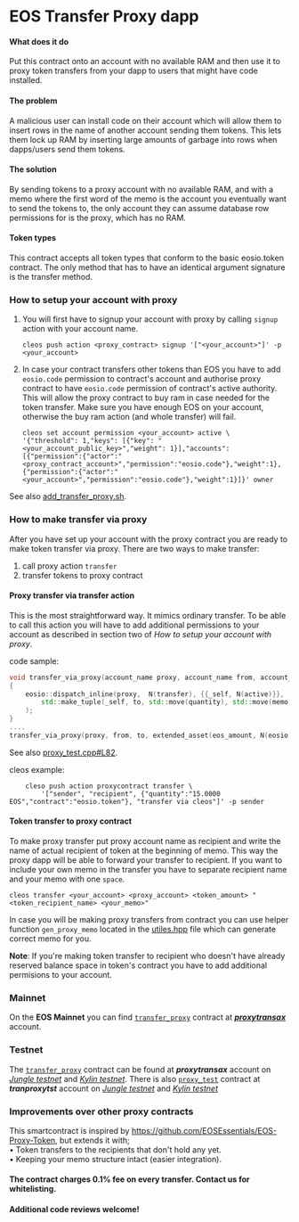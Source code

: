 # EOS Transfer Proxy dapp

#### What does it do
Put this contract onto an account with no available RAM and then use it to proxy token transfers from your dapp to users that might have code installed.

#### The problem
A malicious user can install code on their account which will allow them to insert rows in the name of another account sending them tokens. This lets them lock up RAM by inserting large amounts of garbage into rows when dapps/users send them tokens.

#### The solution
By sending tokens to a proxy account with no available RAM, and with a memo where the first word of the memo is the account you eventually want to send the tokens to, the only account they can assume database row permissions for is the proxy, which has no RAM.

#### Token types
This contract accepts all token types that conform to the basic eosio.token contract. The only method that has to have an identical argument signature is the transfer method.

### How to setup your account with proxy
1. You will first have to signup your account with proxy by calling `signup` action with your account name.

    `cleos push action <proxy_contract> signup '["<your_account>"]' -p <your_account>`
  
2. In case your contract transfers other tokens than EOS you have to add `eosio.code` permission to contract's account and authorise proxy contract to have `eosio.code` permission of contract's active authority. This will allow the proxy contract to buy ram in case needed for the token transfer. Make sure you have enough EOS on your account, otherwise the buy ram action (and whole transfer) will fail.

    ```
    cleos set account permission <your_account> active \
    '{"threshold": 1,"keys": [{"key": "<your_account_public_key>","weight": 1}],"accounts": [{"permission":{"actor":"<proxy_contract_account>","permission":"eosio.code"},"weight":1},{"permission":{"actor":"<your_account>","permission":"eosio.code"},"weight":1}]}' owner
    ```
See also [add_transfer_proxy.sh](scripts/add_transfer_proxy.sh).  
### How to make transfer via proxy
After you have set up your account with the proxy contract you are ready to make token transfer via proxy.
There are two ways to make transfer:

1. call proxy action `transfer`
2. transfer tokens to proxy contract

#### Proxy transfer via transfer action
This is the most straightforward way. It mimics ordinary transfer. To be able to call this action you will have to add additional permissions to your account as described in section two of *How to setup your account with proxy*.

code sample:
```C++
void transfer_via_proxy(account_name proxy, account_name from, account_name to, eosio::extended_asset quantity, std::string memo)
{
    eosio::dispatch_inline(proxy,  N(transfer), {{_self, N(active)}}, 
        std::make_tuple(_self, to, std::move(quantity), std::move(memo))
    );
}
....
transfer_via_proxy(proxy, from, to, extended_asset(eos_amount, N(eosio.code)), "memo");
```
See also [proxy_test.cpp#L82](src/test/proxy_test.cpp#L82).


cleos example:  
```
    cleso push action proxycontract transfer \
        '["sender", "recipient", {"quantity":"15.0000 EOS","contract":"eosio.token"}, "transfer via cleos"]' -p sender
```

#### Token transfer to proxy contract
To make proxy transfer put proxy account name as recipient and write the name of actual recipient of token at the beginning of memo. This way the proxy dapp will be able to forward your transfer to recipient. If you want to include your own memo in the transfer you have to separate recipient name and your memo with one `space`.

  `cleos transfer <your_account> <proxy_account> <token_amount> "<token_recipient_name> <your_memo>"`   
  
In case you will be making proxy transfers from contract you can use helper function `gen_proxy_memo` located in the [utiles.hpp](src/utils.hpp#L25) file which can generate correct memo for you.

**Note**: If you're making token transfer to recipient who doesn't have already reserved balance space in token's contract you have to add additional permisions to your account.

### Mainnet
On the **EOS Mainnet** you can find [`transfer_proxy`](src/transfer_proxy.cpp) contract at [***proxytransax***](https://bloks.io/account/proxytransax) account.

### Testnet
The [`transfer_proxy`](src/transfer_proxy.cpp) contract can be found at ***proxytransax*** account on [*Jungle testnet*](https://jungle.bloks.io/account/proxytransax) and [*Kylin testnet*](https://kylin.bloks.io/account/proxytransax).
There is also [`proxy_test`](src/test/proxy_test.cpp) contract at ***tranproxytst*** account on [*Jungle testnet*](https://jungle.bloks.io/account/tranproxytst) and [*Kylin testnet*](https://kylin.bloks.io/account/tranproxytst)

### Improvements over other proxy contracts

This smartcontract is inspired by https://github.com/EOSEssentials/EOS-Proxy-Token, but extends it with;   
• Token transfers to the recipients that don't hold any yet.  
• Keeping your memo structure intact (easier integration).

#### The contract charges 0.1% fee on every transfer. Contact us for whitelisting. 

#### Additional code reviews welcome!


